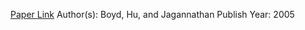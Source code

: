
[Paper Link](https://econpapers.repec.org/article/blajfinan/v_3a60_3ay_3a2005_3ai_3a2_3ap_3a649-672.htm)
Author(s): Boyd, Hu, and Jagannathan
Publish Year: 2005